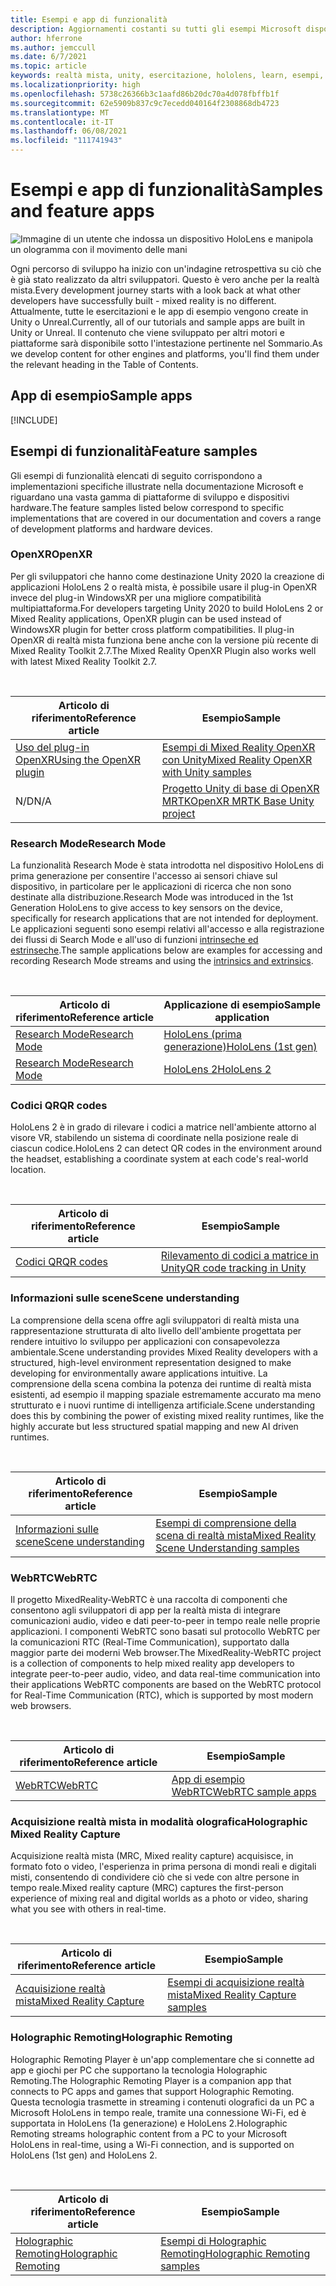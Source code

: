 ```yaml
---
title: Esempi e app di funzionalità
description: Aggiornamenti costanti su tutti gli esempi Microsoft disponibili e le app di funzionalità di realtà mista per HoloLens.
author: hferrone
ms.author: jemccull
ms.date: 6/7/2021
ms.topic: article
keywords: realtà mista, unity, esercitazione, hololens, learn, esempi, MRTK, research mode, HoloLens 2, codici a matrice, WebRTC, acquisizione realtà mista, holographic remoting, UX Tools
ms.localizationpriority: high
ms.openlocfilehash: 5738c26366b3c1aafd86b20dc70a4d078fbffb1f
ms.sourcegitcommit: 62e5909b837c9c7ecedd040164f2308868db4723
ms.translationtype: MT
ms.contentlocale: it-IT
ms.lasthandoff: 06/08/2021
ms.locfileid: "111741943"
---
```

# <a name="samples-and-feature-apps"></a><span data-ttu-id="7c80d-104">Esempi e app di funzionalità</span><span class="sxs-lookup"><span data-stu-id="7c80d-104">Samples and feature apps</span></span>

![Immagine di un utente che indossa un dispositivo HoloLens e manipola un ologramma con il movimento delle mani](unreal/images/unreal-developer.jpg)

<span data-ttu-id="7c80d-106">Ogni percorso di sviluppo ha inizio con un'indagine retrospettiva su ciò che è già stato realizzato da altri sviluppatori. Questo è vero anche per la realtà mista.</span><span class="sxs-lookup"><span data-stu-id="7c80d-106">Every development journey starts with a look back at what other developers have successfully built - mixed reality is no different.</span></span> <span data-ttu-id="7c80d-107">Attualmente, tutte le esercitazioni e le app di esempio vengono create in Unity o Unreal.</span><span class="sxs-lookup"><span data-stu-id="7c80d-107">Currently, all of our tutorials and sample apps are built in Unity or Unreal.</span></span> <span data-ttu-id="7c80d-108">Il contenuto che viene sviluppato per altri motori e piattaforme sarà disponibile sotto l'intestazione pertinente nel Sommario.</span><span class="sxs-lookup"><span data-stu-id="7c80d-108">As we develop content for other engines and platforms, you'll find them under the relevant heading in the Table of Contents.</span></span>

## <a name="sample-apps"></a><span data-ttu-id="7c80d-109">App di esempio</span><span class="sxs-lookup"><span data-stu-id="7c80d-109">Sample apps</span></span>

[!INCLUDE[](includes/tabs-samples.md)]

## <a name="feature-samples"></a><span data-ttu-id="7c80d-110">Esempi di funzionalità</span><span class="sxs-lookup"><span data-stu-id="7c80d-110">Feature samples</span></span>

<span data-ttu-id="7c80d-111">Gli esempi di funzionalità elencati di seguito corrispondono a implementazioni specifiche illustrate nella documentazione Microsoft e riguardano una vasta gamma di piattaforme di sviluppo e dispositivi hardware.</span><span class="sxs-lookup"><span data-stu-id="7c80d-111">The feature samples listed below correspond to specific implementations that are covered in our documentation and covers a range of development platforms and hardware devices.</span></span>

### <a name="openxr"></a><span data-ttu-id="7c80d-112">OpenXR</span><span class="sxs-lookup"><span data-stu-id="7c80d-112">OpenXR</span></span>

<span data-ttu-id="7c80d-113">Per gli sviluppatori che hanno come destinazione Unity 2020 la creazione di applicazioni HoloLens 2 o realtà mista, è possibile usare il plug-in OpenXR invece del plug-in WindowsXR per una migliore compatibilità multipiattaforma.</span><span class="sxs-lookup"><span data-stu-id="7c80d-113">For developers targeting Unity 2020 to build HoloLens 2 or Mixed Reality applications, OpenXR plugin can be used instead of WindowsXR plugin for better cross platform compatibilities.</span></span> <span data-ttu-id="7c80d-114">Il plug-in OpenXR di realtà mista funziona bene anche con la versione più recente di Mixed Reality Toolkit 2.7.</span><span class="sxs-lookup"><span data-stu-id="7c80d-114">The Mixed Reality OpenXR Plugin also works well with latest Mixed Reality Toolkit 2.7.</span></span>

<br>

| <span data-ttu-id="7c80d-115">Articolo di riferimento</span><span class="sxs-lookup"><span data-stu-id="7c80d-115">Reference article</span></span> | <span data-ttu-id="7c80d-116">Esempio</span><span class="sxs-lookup"><span data-stu-id="7c80d-116">Sample</span></span> |
| --- | --- |
| [<span data-ttu-id="7c80d-117">Uso del plug-in OpenXR</span><span class="sxs-lookup"><span data-stu-id="7c80d-117">Using the OpenXR plugin</span></span>](unity/openxr-getting-started.md) | [<span data-ttu-id="7c80d-118">Esempi di Mixed Reality OpenXR con Unity</span><span class="sxs-lookup"><span data-stu-id="7c80d-118">Mixed Reality OpenXR with Unity samples</span></span>](https://github.com/microsoft/OpenXR-Unity-MixedReality-Samples) |
| <span data-ttu-id="7c80d-119">N/D</span><span class="sxs-lookup"><span data-stu-id="7c80d-119">N/A</span></span> | [<span data-ttu-id="7c80d-120">Progetto Unity di base di OpenXR MRTK</span><span class="sxs-lookup"><span data-stu-id="7c80d-120">OpenXR MRTK Base Unity project</span></span>](https://github.com/microsoft/UnityOpenXRMRTKBase) |

### <a name="research-mode"></a><span data-ttu-id="7c80d-121">Research Mode</span><span class="sxs-lookup"><span data-stu-id="7c80d-121">Research Mode</span></span>

<span data-ttu-id="7c80d-122">La funzionalità Research Mode è stata introdotta nel dispositivo HoloLens di prima generazione per consentire l'accesso ai sensori chiave sul dispositivo, in particolare per le applicazioni di ricerca che non sono destinate alla distribuzione.</span><span class="sxs-lookup"><span data-stu-id="7c80d-122">Research Mode was introduced in the 1st Generation HoloLens to give access to key sensors on the device, specifically for research applications that are not intended for deployment.</span></span> <span data-ttu-id="7c80d-123">Le applicazioni seguenti sono esempi relativi all'accesso e alla registrazione dei flussi di Search Mode e all'uso di funzioni [intrinseche ed estrinseche](/windows/mixed-reality/locatable-camera#locating-the-device-camera-in-the-world).</span><span class="sxs-lookup"><span data-stu-id="7c80d-123">The sample applications below are examples for accessing and recording Research Mode streams and using the [intrinsics and extrinsics](/windows/mixed-reality/locatable-camera#locating-the-device-camera-in-the-world).</span></span>

<br>

| <span data-ttu-id="7c80d-124">Articolo di riferimento</span><span class="sxs-lookup"><span data-stu-id="7c80d-124">Reference article</span></span> | <span data-ttu-id="7c80d-125">Applicazione di esempio</span><span class="sxs-lookup"><span data-stu-id="7c80d-125">Sample application</span></span> |
| --- | --- |
| [<span data-ttu-id="7c80d-126">Research Mode</span><span class="sxs-lookup"><span data-stu-id="7c80d-126">Research Mode</span></span>](platform-capabilities-and-apis/research-mode.md) | [<span data-ttu-id="7c80d-127">HoloLens (prima generazione)</span><span class="sxs-lookup"><span data-stu-id="7c80d-127">HoloLens (1st gen)</span></span>](https://github.com/microsoft/HoloLensForCV/tree/master/Samples) |
| [<span data-ttu-id="7c80d-128">Research Mode</span><span class="sxs-lookup"><span data-stu-id="7c80d-128">Research Mode</span></span>](platform-capabilities-and-apis/research-mode.md) | [<span data-ttu-id="7c80d-129">HoloLens 2</span><span class="sxs-lookup"><span data-stu-id="7c80d-129">HoloLens 2</span></span>](https://github.com/microsoft/HoloLens2ForCV/tree/main/Samples) |

### <a name="qr-codes"></a><span data-ttu-id="7c80d-130">Codici QR</span><span class="sxs-lookup"><span data-stu-id="7c80d-130">QR codes</span></span>

<span data-ttu-id="7c80d-131">HoloLens 2 è in grado di rilevare i codici a matrice nell'ambiente attorno al visore VR, stabilendo un sistema di coordinate nella posizione reale di ciascun codice.</span><span class="sxs-lookup"><span data-stu-id="7c80d-131">HoloLens 2 can detect QR codes in the environment around the headset, establishing a coordinate system at each code's real-world location.</span></span>

<br>

| <span data-ttu-id="7c80d-132">Articolo di riferimento</span><span class="sxs-lookup"><span data-stu-id="7c80d-132">Reference article</span></span> | <span data-ttu-id="7c80d-133">Esempio</span><span class="sxs-lookup"><span data-stu-id="7c80d-133">Sample</span></span> |
| --- | --- |
| [<span data-ttu-id="7c80d-134">Codici QR</span><span class="sxs-lookup"><span data-stu-id="7c80d-134">QR codes</span></span>](platform-capabilities-and-apis/qr-code-tracking.md) | [<span data-ttu-id="7c80d-135">Rilevamento di codici a matrice in Unity</span><span class="sxs-lookup"><span data-stu-id="7c80d-135">QR code tracking in Unity</span></span>](https://github.com/microsoft/MixedReality-QRCode-Sample) |

### <a name="scene-understanding"></a><span data-ttu-id="7c80d-136">Informazioni sulle scene</span><span class="sxs-lookup"><span data-stu-id="7c80d-136">Scene understanding</span></span>

<span data-ttu-id="7c80d-137">La comprensione della scena offre agli sviluppatori di realtà mista una rappresentazione strutturata di alto livello dell'ambiente progettata per rendere intuitivo lo sviluppo per applicazioni con consapevolezza ambientale.</span><span class="sxs-lookup"><span data-stu-id="7c80d-137">Scene understanding provides Mixed Reality developers with a structured, high-level environment representation designed to make developing for environmentally aware applications intuitive.</span></span> <span data-ttu-id="7c80d-138">La comprensione della scena combina la potenza dei runtime di realtà mista esistenti, ad esempio il mapping spaziale estremamente accurato ma meno strutturato e i nuovi runtime di intelligenza artificiale.</span><span class="sxs-lookup"><span data-stu-id="7c80d-138">Scene understanding does this by combining the power of existing mixed reality runtimes, like the highly accurate but less structured spatial mapping and new AI driven runtimes.</span></span>

<br>

| <span data-ttu-id="7c80d-139">Articolo di riferimento</span><span class="sxs-lookup"><span data-stu-id="7c80d-139">Reference article</span></span> | <span data-ttu-id="7c80d-140">Esempio</span><span class="sxs-lookup"><span data-stu-id="7c80d-140">Sample</span></span> |
| --- | --- |
| [<span data-ttu-id="7c80d-141">Informazioni sulle scene</span><span class="sxs-lookup"><span data-stu-id="7c80d-141">Scene understanding</span></span>](../design/scene-understanding.md) | [<span data-ttu-id="7c80d-142">Esempi di comprensione della scena di realtà mista</span><span class="sxs-lookup"><span data-stu-id="7c80d-142">Mixed Reality Scene Understanding samples</span></span>](https://github.com/microsoft/MixedReality-SceneUnderstanding-Samples) |

### <a name="webrtc"></a><span data-ttu-id="7c80d-143">WebRTC</span><span class="sxs-lookup"><span data-stu-id="7c80d-143">WebRTC</span></span>

<span data-ttu-id="7c80d-144">Il progetto MixedReality-WebRTC è una raccolta di componenti che consentono agli sviluppatori di app per la realtà mista di integrare comunicazioni audio, video e dati peer-to-peer in tempo reale nelle proprie applicazioni. I componenti WebRTC sono basati sul protocollo WebRTC per la comunicazioni RTC (Real-Time Communication), supportato dalla maggior parte dei moderni Web browser.</span><span class="sxs-lookup"><span data-stu-id="7c80d-144">The MixedReality-WebRTC project is a collection of components to help mixed reality app developers to integrate peer-to-peer audio, video, and data real-time communication into their applications WebRTC components are based on the WebRTC protocol for Real-Time Communication (RTC), which is supported by most modern web browsers.</span></span>

<br>

| <span data-ttu-id="7c80d-145">Articolo di riferimento</span><span class="sxs-lookup"><span data-stu-id="7c80d-145">Reference article</span></span> | <span data-ttu-id="7c80d-146">Esempio</span><span class="sxs-lookup"><span data-stu-id="7c80d-146">Sample</span></span> |
| --- | --- |
| [<span data-ttu-id="7c80d-147">WebRTC</span><span class="sxs-lookup"><span data-stu-id="7c80d-147">WebRTC</span></span>](https://microsoft.github.io/MixedReality-WebRTC) | [<span data-ttu-id="7c80d-148">App di esempio WebRTC</span><span class="sxs-lookup"><span data-stu-id="7c80d-148">WebRTC sample apps</span></span>](https://github.com/microsoft/MixedReality-WebRTC/tree/master/examples) |

### <a name="holographic-mixed-reality-capture"></a><span data-ttu-id="7c80d-149">Acquisizione realtà mista in modalità olografica</span><span class="sxs-lookup"><span data-stu-id="7c80d-149">Holographic Mixed Reality Capture</span></span>

<span data-ttu-id="7c80d-150">Acquisizione realtà mista (MRC, Mixed reality capture) acquisisce, in formato foto o video, l'esperienza in prima persona di mondi reali e digitali misti, consentendo di condividere ciò che si vede con altre persone in tempo reale.</span><span class="sxs-lookup"><span data-stu-id="7c80d-150">Mixed reality capture (MRC) captures the first-person experience of mixing real and digital worlds as a photo or video, sharing what you see with others in real-time.</span></span>

<br>

| <span data-ttu-id="7c80d-151">Articolo di riferimento</span><span class="sxs-lookup"><span data-stu-id="7c80d-151">Reference article</span></span> | <span data-ttu-id="7c80d-152">Esempio</span><span class="sxs-lookup"><span data-stu-id="7c80d-152">Sample</span></span> |
| --- | --- |
| [<span data-ttu-id="7c80d-153">Acquisizione realtà mista</span><span class="sxs-lookup"><span data-stu-id="7c80d-153">Mixed Reality Capture</span></span>](platform-capabilities-and-apis/mixed-reality-capture-for-developers.md) | [<span data-ttu-id="7c80d-154">Esempi di acquisizione realtà mista</span><span class="sxs-lookup"><span data-stu-id="7c80d-154">Mixed Reality Capture samples</span></span>](/samples/microsoft/windows-universal-samples/holographicmixedrealitycapture/) |

### <a name="holographic-remoting"></a><span data-ttu-id="7c80d-155">Holographic Remoting</span><span class="sxs-lookup"><span data-stu-id="7c80d-155">Holographic Remoting</span></span>

<span data-ttu-id="7c80d-156">Holographic Remoting Player è un'app complementare che si connette ad app e giochi per PC che supportano la tecnologia Holographic Remoting.</span><span class="sxs-lookup"><span data-stu-id="7c80d-156">The Holographic Remoting Player is a companion app that connects to PC apps and games that support Holographic Remoting.</span></span> <span data-ttu-id="7c80d-157">Questa tecnologia trasmette in streaming i contenuti olografici da un PC a Microsoft HoloLens in tempo reale, tramite una connessione Wi-Fi, ed è supportata in HoloLens (1a generazione) e HoloLens 2.</span><span class="sxs-lookup"><span data-stu-id="7c80d-157">Holographic Remoting streams holographic content from a PC to your Microsoft HoloLens in real-time, using a Wi-Fi connection, and is supported on HoloLens (1st gen) and HoloLens 2.</span></span>

<br>

| <span data-ttu-id="7c80d-158">Articolo di riferimento</span><span class="sxs-lookup"><span data-stu-id="7c80d-158">Reference article</span></span> | <span data-ttu-id="7c80d-159">Esempio</span><span class="sxs-lookup"><span data-stu-id="7c80d-159">Sample</span></span> |
| --- | --- |
| [<span data-ttu-id="7c80d-160">Holographic Remoting</span><span class="sxs-lookup"><span data-stu-id="7c80d-160">Holographic Remoting</span></span>](platform-capabilities-and-apis/holographic-remoting-player.md) | [<span data-ttu-id="7c80d-161">Esempi di Holographic Remoting</span><span class="sxs-lookup"><span data-stu-id="7c80d-161">Holographic Remoting samples</span></span>](https://github.com/microsoft/MixedReality-HolographicRemoting-Samples) |